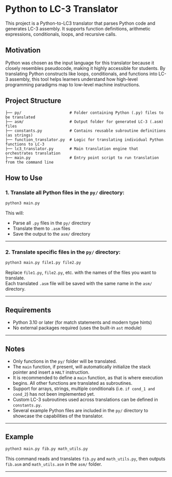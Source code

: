 # Python to LC-3 Translator

This project is a Python-to-LC3 translator that parses Python code and generates LC-3 assembly. It supports function definitions, arithmetic expressions, conditionals, loops, and recursive calls.

## Motivation

Python was chosen as the input language for this translator because it closely resembles pseudocode, making it highly accessible for students. By translating Python constructs like loops, conditionals, and functions into LC-3 assembly, this tool helps learners understand how high-level programming paradigms map to low-level machine instructions.

## Project Structure

```
├── py/                     # Folder containing Python (.py) files to be translated
├── asm/                    # Output folder for generated LC-3 (.asm) files
├── constants.py            # Contains reusable subroutine definitions (as strings)
├── function_translator.py  # Logic for translating individual Python functions to LC-3
├── lc3_translator.py       # Main translation engine that orchestrates translation
├── main.py                 # Entry point script to run translation from the command line
```

## How to Use

### 1. Translate **all** Python files in the `py/` directory:
```bash
python3 main.py
```

This will:
- Parse all `.py` files in the `py/` directory
- Translate them to `.asm` files
- Save the output to the `asm/` directory

---

### 2. Translate **specific** files in the `py/` directory:
```bash
python3 main.py file1.py file2.py
```

Replace `file1.py`, `file2.py`, etc. with the names of the files you want to translate.  
Each translated `.asm` file will be saved with the same name in the `asm/` directory.

---

## Requirements

- Python 3.10 or later (for match statements and modern type hints)
- No external packages required (uses the built-in `ast` module)

---

## Notes

- Only functions in the `py/` folder will be translated.
- The `main` function, if present, will automatically initialize the stack pointer and insert a `HALT` instruction.
- It is recommended to define a `main` function, as that is where execution begins. All other functions are translated as subroutines.
- Support for arrays, strings, multiple conditionals (i.e. `if cond_1 and cond_2`) has not been implemented yet.
- Custom LC-3 subroutines used across translations can be defined in `constants.py`.
- Several example Python files are included in the `py/` directory to showcase the capabilities of the translator.

---

## Example

```bash
python3 main.py fib.py math_utils.py
```

This command reads and translates `fib.py` and `math_utils.py`, then outputs `fib.asm` and `math_utils.asm` in the `asm/` folder.

---
